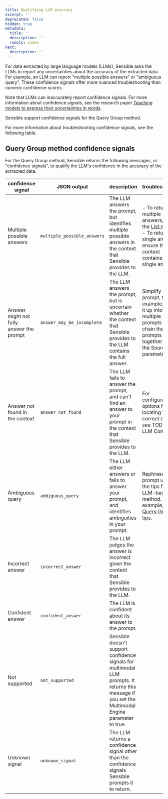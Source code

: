 ```yaml
---
title: Qualifying LLM accuracy
excerpt: ''
deprecated: false
hidden: true
metadata:
  title: ''
  description: ''
  robots: index
next:
  description: ''
---
```

For data extracted by large language models (LLMs), Sensible asks the LLMs to report any uncertainties about the accuracy of the extracted data. For example, an LLM can report "multiple possible answers" or "ambiguous query".  These confidence *signals* offer more nuanced troubleshooting than numeric confidence *scores*.

Note that LLMs can inaccurately report confidence signals.  For more information about confidence signals, see the research paper [Teaching models to express their uncertainties in words](https://arxiv.org/pdf/2205.14334.pdf). 

Sensible support confidence signals for the Query Group method.

For more information about troubleshooting confidence signals, see the following table.

Query Group method confidence signals
---

For the Query Group method, Sensible returns the following messages, or "confidence signals",  to qualify the LLM's confidence in the accuracy of the extracted data.

| confidence signal                        | JSON output                 | description                                                  | troubleshooting                                              |
| ---------------------------------------- | --------------------------- | ------------------------------------------------------------ | ------------------------------------------------------------ |
| Multiple possible answers                | `multiple_possible_answers` | The LLM answers the prompt, but identifies multiple possible answers in the context that Sensible provides to the LLM. | -  To return multiple answers, use the [List method](doc:list).<br/>- To return a single answer, ensure the context contains a single answer. |
| Answer might not fully answer the prompt | `answer_may_be_incomplete`  | The LLM answers the prompt, but is uncertain whether the context that Sensible provides to the LLM contains the full answer. | Simplify your prompt, for example, break it up into multiple prompts and chain the prompts together with the Source IDs parameter. |
| Answer not found in the context          | `answer_not_found`          | The LLM fails to answer the prompt, and can't find an answer to your prompt in the context that Sensible provides to the LLM. | For configuration options for locating the correct context, see TODO LINK LLM Context. |
| Ambiguous query                          | `ambiguous_query`           | The LLM either answers or fails to answer your prompt, and identifies ambiguities in your prompt. | Rephrase your prompt using the tips for each LLM-based method. For example, see [Query Group](doc:query-group) tips. |
| Incorrect answer                         | `incorrect_answer`          | The LLM judges the answer is incorrect given the context that Sensible provides to the LLM. |                                                              |
| Confident answer                         | `confident_answer`          | The LLM is confident about its answer to the prompt.         |                                                              |
| Not supported                            | `not_supported`             | Sensible doesn't support confidence signals for multimodal LLM prompts. It returns this message if you set the Multimodal Engine parameter to true. |                                                              |
| Unknown signal                           | `unknown_signal`            | The LLM returns a confidence signal other than the confidence signals Sensible prompts it to return. |                                                              |